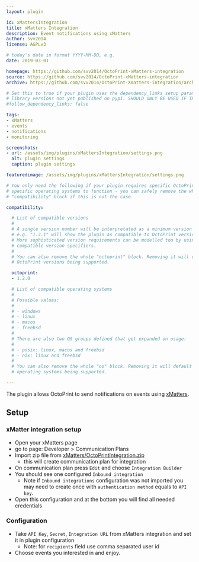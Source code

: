 ```yaml
---
layout: plugin

id: xMattersIntegration
title: xMatters Integration
description: Event notifications using xMatters
author: svv2014
license: AGPLv3

# today's date in format YYYY-MM-DD, e.g.
date: 2019-03-01

homepage: https://github.com/svv2014/OctoPrint-xMatters-integration
source: https://github.com/svv2014/OctoPrint-xMatters-integration
archive: https://github.com/svv2014/OctoPrint-Xmatters-integration/archive/master.zip

# Set this to true if your plugin uses the dependency_links setup parameter to include
# library versions not yet published on pypi. SHOULD ONLY BE USED IF THERE IS NO OTHER OPTION!
#follow_dependency_links: false

tags:
- xMatters
- events
- notifications
- monitoring

screenshots:
- url: /assets/img/plugins/xMattersIntegration/settings.png
  alt: plugin settings
  caption: plugin settings

featuredimage: /assets/img/plugins/xMattersIntegration/settings.png

# You only need the following if your plugin requires specific OctoPrint versions or
# specific operating systems to function - you can safely remove the whole
# "compatibility" block if this is not the case.

compatibility:

  # List of compatible versions
  #
  # A single version number will be interpretated as a minimum version requirement,
  # e.g. "1.3.1" will show the plugin as compatible to OctoPrint versions 1.3.1 and up.
  # More sophisticated version requirements can be modelled too by using PEP440
  # compatible version specifiers.
  #
  # You can also remove the whole "octoprint" block. Removing it will default to all
  # OctoPrint versions being supported.

  octoprint:
  - 1.2.0

  # List of compatible operating systems
  #
  # Possible values:
  #
  # - windows
  # - linux
  # - macos
  # - freebsd
  #
  # There are also two OS groups defined that get expanded on usage:
  #
  # - posix: linux, macos and freebsd
  # - nix: linux and freebsd
  #
  # You can also remove the whole "os" block. Removing it will default to all
  # operating systems being supported.

---
```


The plugin allows OctoPrint to send notifications on events using [xMatters](https://www.xmatters.com/).

## Setup

### xMatter integration setup 

* Open your xMatters page
* go to page: Developer > Communication Plans
* Import zip file from [xMatters/OctoPrintIntegration.zip](https://github.com/svv2014/OctoPrint-xMatters-integration/tree/master/xMatters) 
    * this will create communication plan for integration
* On communication plan press `Edit` and choose `Integration Builder`
* You should see one configured `Inbound integration`  
    * Note if `Inbound integrations` configuration was not imported you may need to create once with `authentication method` equals to `API key`. 
* Open this configuration and at the bottom you will find all needed credentials

### Configuration

* Take `API Key`, `Secret`, `Integration URL` from xMatters integration and set it in plugin configuration
    * Note: for `recipients` field use comma separated user id
* Choose events you interested in and enjoy.

